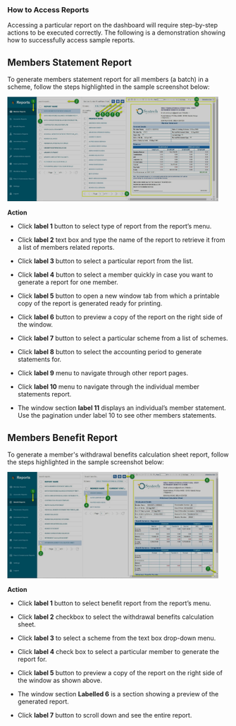 ### How to Access Reports 

Accessing a particular report on the dashboard will require step-by-step actions to be executed correctly. The following is a demonstration showing how to successfully access sample reports.

## Members Statement Report

To generate members statement report for all members (a batch) in a scheme, follow the steps highlighted in the sample screenshot below:

<img  alt="Reports Module" width="95%" height="auto"  class="center"  src="../media9/batchreport.png"> 


**Action**

-  Click **label 1** button to select type of report from the report’s menu.
  
-  Click **label 2** text box and type the name of the report to retrieve it from a list of members related reports.
  
- Click **label 3**  button to select a particular report from the list.

- Click **label 4** button to select a member quickly in case you want to generate a report for one member.
  
- Click **label 5** button to open a new window tab from which a printable copy of the report is generated ready for printing.
  
- Click **label 6** button to preview a copy of the report on the right side of the window.
  
- Click **label 7** button to select a particular scheme from a list of schemes.
  
- Click **label 8** button to select the accounting period to generate statements for.
  
- Click **label 9** menu to navigate through other report pages.
  
- Click **label 10** menu to navigate through the individual member statements report.
  
- The window section **label 11** displays an individual’s member statement. Use the pagination under label 10 to see other members statements. 


## Members Benefit Report

To generate a member's withdrawal benefits calculation sheet report, follow the steps highlighted in the sample screenshot below:

<img  alt="Reports Module" width="95%" height="auto"  class="center"  src="../media9/membersreport.png"> 


**Action**

-  Click **label 1** button to select benefit report from the report’s menu.
  
-  Click **label 2** checkbox to select the withdrawal benefits calculation sheet.
  
-  Click **label 3** to select a scheme from the text box drop-down menu.
  
-  Click **label 4** check box to select a particular member to generate the report for.
  
-  Click **label 5** button to preview a copy of the report on the right side of the window as shown above.
  
-  The window section **Labelled 6** is a section showing a preview of the generated report. 
  
-  Click **label 7** button to scroll down and see the entire report.